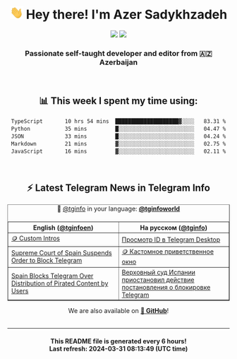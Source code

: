 <div align="center">
	<div>
		<h1>
      <img src="./assets/hi.gif" width="30px"> Hey there! I'm Azer Sadykhzadeh
    </h1>
    <img height="18" src="https://komarev.com/ghpvc/?username=sadykhzadeh&label=Views&color=2081c1&style=flat-square" />
		<a href="https://wakatime.com/Azer"> <img height="18" src="https://wakatime.com/badge/user/f80ae27a-c328-426f-a381-bc84136e2dd6.svg" /> </a>
    <h3>
      Passionate self-taught developer and editor from 🇦🇿 Azerbaijan
    </h3>
  </div>
  <br>

<h2>📊 This week I spent my time using:</h2>

<!--START_SECTION:waka-->

```txt
TypeScript       10 hrs 54 mins  ████████████████████▓░░░░   83.31 %
Python           35 mins         █░░░░░░░░░░░░░░░░░░░░░░░░   04.47 %
JSON             33 mins         █░░░░░░░░░░░░░░░░░░░░░░░░   04.24 %
Markdown         21 mins         ▓░░░░░░░░░░░░░░░░░░░░░░░░   02.75 %
JavaScript       16 mins         ▓░░░░░░░░░░░░░░░░░░░░░░░░   02.11 %
```

<!--END_SECTION:waka-->

<br>

<h2>⚡️ Latest Telegram News in Telegram Info</h2>
  <table border>
		<tr>
			<th width="50%">English (<a href="https://t.me/tginfoen">@tginfoen</a>)</th>
			<th>На русском (<a href="https://t.me/tginfo">@tginfo</a>)</th>
		</tr>
		<caption>🚩 <a href="https://t.me/tginfo">@tginfo</a> in your language: <a href="https://t.me/tginfoworld"><b>@tginfoworld</b></a><caption/>
  <tr><td><a href="https://t.me/tginfoen/1877">🪙 Custom Intros</a></td>
    <td><a href="https://t.me/tginfo/3973">Просмотр ID в Telegram Desktop</a></td></tr><tr><td><a href="https://t.me/tginfoen/1876">Supreme Court of Spain Suspends Order to Block Telegram</a></td>
    <td><a href="https://t.me/tginfo/3972">🪙 Кастомное приветственное окно</a></td></tr><tr><td><a href="https://t.me/tginfoen/1875">Spain Blocks Telegram Over Distribution of Pirated Content by Users</a></td>
    <td><a href="https://t.me/tginfo/3971">Верховный суд Испании приостановил действие постановления о блокировке Telegram</a></td></tr>
</table>
We are also available on <a href="https://github.com/tginfo"><b>🐙 GitHub</b></a>!
</div>

<br>
<hr>
<h4 align="center">This README file is generated <b>every 6 hours</b>!</br>Last refresh: <b>2024-03-31 08:13:49 (UTC time)</b></h4>
